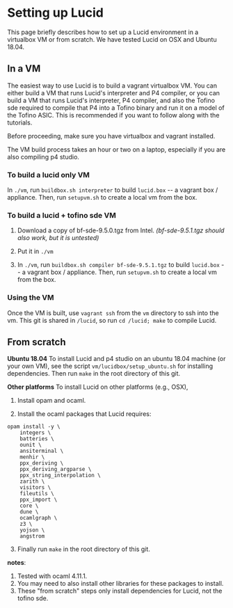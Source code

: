 # Setting up Lucid

This page briefly describes how to set up a Lucid environment in a virtualbox VM or from scratch. We have tested Lucid on OSX and Ubuntu 18.04. 


## In a VM
The easiest way to use Lucid is to build a vagrant virtualbox VM. You can either build a VM that runs Lucid's interpreter and P4 compiler, or you can build a VM that runs Lucid's interpreter, P4 compiler, and also the Tofino sde required to compile that P4 into a Tofino binary and run it on a model of the Tofino ASIC. This is recommended if you want to follow along with the tutorials. 

Before proceeding, make sure you have virtualbox and vagrant installed. 

The VM build process takes an hour or two on a laptop, especially if you are also compiling p4 studio.

### To build a lucid only VM

In ``./vm``, run ``buildbox.sh interpreter`` to build ``lucid.box`` -- a vagrant box / appliance. Then, run ``setupvm.sh`` to create a local vm from the box. 

### To build a lucid + tofino sde VM

1. Download a copy of bf-sde-9.5.0.tgz from Intel. *(bf-sde-9.5.1.tgz should also work, but it is untested)*

2. Put it in ``./vm``

3. In ``./vm``, run ``buildbox.sh compiler bf-sde-9.5.1.tgz`` to build ``lucid.box`` -- a vagrant box / appliance. Then, run ``setupvm.sh`` to create a local vm from the box. 

### Using the VM

Once the VM is built, use ``vagrant ssh`` from the ``vm`` directory to ssh into the vm. This git is shared in ``/lucid``, so run ``cd /lucid; make`` to compile Lucid.

## From scratch

**Ubuntu 18.04** To install Lucid and p4 studio on an ubuntu 18.04 machine (or your own VM), see the script ``vm/lucidbox/setup_ubuntu.sh`` for installing dependencies. Then run ``make`` in the root directory of this git. 

**Other platforms** To install Lucid on other platforms (e.g., OSX), 

1. Install opam and ocaml. 

2. Install the ocaml packages that Lucid requires: 
```
opam install -y \
    integers \
    batteries \
    ounit \
    ansiterminal \
    menhir \
    ppx_deriving \
    ppx_deriving_argparse \
    ppx_string_interpolation \
    zarith \
    visitors \
    fileutils \
    ppx_import \
    core \
    dune \
    ocamlgraph \
    z3 \
    yojson \
    angstrom
```

3. Finally run ``make`` in the root directory of this git.

**notes**: 
1. Tested with ocaml 4.11.1. 
2. You may need to also install other libraries for these packages to install. 
3. These "from scratch" steps only install dependencies for Lucid, not the tofino sde. 